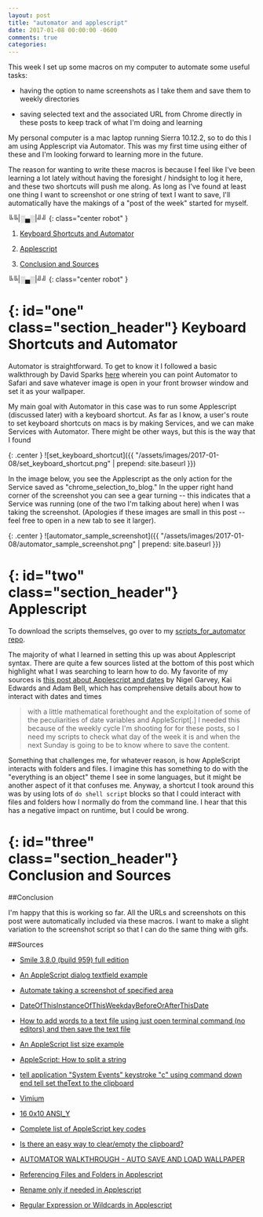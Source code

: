 ```yaml
---
layout: post
title: "automator and applescript"
date: 2017-01-08 00:00:00 -0600
comments: true
categories:
---
```


This week I set up some macros on my computer to automate some useful tasks: 

- having the option to name screenshots as I take them and save them to weekly directories

- saving selected text and the associated URL from Chrome directly in these posts to keep track of what I'm doing and learning

My personal computer is a mac laptop running Sierra 10.12.2, so to do this I am using Applescript via Automator. This was my first time using either of these and I'm looking forward to learning more in the future.

The reason for wanting to write these macros is because I feel like I've been learning a lot lately without having the foresight / hindsight to log it here, and these two shortcuts will push me along. As long as I've found at least one thing I want to screenshot or one string of text I want to save, I'll automatically have the makings of a "post of the week" started for myself.

╚╚\|░▄░\|╝╝
{: class="center robot" }

1. [Keyboard Shortcuts and Automator](#one)

2. [Applescript](#two)

3. [Conclusion and Sources](#three)

╚╚\|░▄░\|╝╝
{: class="center robot" }

{: id="one" class="section_header"}
Keyboard Shortcuts and Automator
===========

Automator is straightforward. To get to know it I followed a basic walkthrough by David Sparks [here](https://www.macsparky.com/blog/2008/3/2/automator-walkthrough-auto-save-and-load-wallpaper.html) wherein you can point Automator to Safari and save whatever image is open in your front browser window and set it as your wallpaper. 

My main goal with Automator in this case was to run some Applescript (discussed later) with a keyboard shortcut. As far as I know, a user's route to set keyboard shortcuts on macs is by making Services, and we can make Services with Automator. There might be other ways, but this is the way that I found

{: .center }
![set_keyboard_shortcut]({{ "/assets/images/2017-01-08/set_keyboard_shortcut.png" | prepend: site.baseurl }})

In the image below, you see the Applescript as the only action for the Service saved as "chrome_selection_to_blog." In the upper right hand corner of the screenshot you can see a gear turning -- this indicates that a Service was running (one of the two I'm talking about here) when I was taking the screenshot. (Apologies if these images are small in this post -- feel free to open in a new tab to see it larger).

{: .center }
![automator_sample_screenshot]({{ "/assets/images/2017-01-08/automator_sample_screenshot.png" | prepend: site.baseurl }})

{: id="two" class="section_header"}
Applescript
===========

To download the scripts themselves, go over to my [scripts_for_automator repo](https://github.com/spacerest/scripts_for_automator). 

The majority of what I learned in setting this up was about Applescript syntax. There are quite a few sources listed at the bottom of this post which highlight what I was searching to learn how to do. My favorite of my sources is [this post about Applescript and dates](http://macscripter.net/viewtopic.php?id=24737) by Nigel Garvey, Kai Edwards and Adam Bell, which has comprehensive details about how to interact with dates and times 
> with a little mathematical forethought and the exploitation of some of the peculiarities of date variables and AppleScript[.]
I needed this because of the weekly cycle I'm shooting for for these posts, so I need my scripts to check what day of the week it is and when the next Sunday is going to be to know where to save the content.

Something that challenges me, for whatever reason, is how AppleScript interacts with folders and files. I imagine this has something to do with the "everything is an object" theme I see in some languages, but it might be another aspect of it that confuses me. Anyway, a shortcut I took around this was by using lots of <code>do shell script</code> blocks so that I could interact with files and folders how I normally do from the command line. I hear that this has a negative impact on runtime, but I could be wrong.

{: id="three" class="section_header"}
Conclusion and Sources
===========

##Conclusion

I'm happy that this is working so far. All the URLs and screenshots on this post were automatically included via these macros. I want to make a slight variation to the screenshot script so that I can do the same thing with gifs.

##Sources

- [Smile 3.8.0 (build 959) full edition](http://www.satimage.fr/software/en/downloads/index.html)

- [An AppleScript dialog textfield example](http://alvinalexander.com/blog/post/mac-os-x/applescript-add-textfield-dialog)

- [Automate taking a screenshot of specified area](http://apple.stackexchange.com/questions/113416/automate-taking-a-screenshot-of-specified-area)

- [DateOfThisInstanceOfThisWeekdayBeforeOrAfterThisDate](http://macscripter.net/viewtopic.php?id=24737)

- [How to add words to a text file using just open terminal command (no editors) and then save the text file](http://askubuntu.com/questions/435291/how-to-add-words-to-a-text-file-using-just-open-terminal-command-no-editors-an)

- [An AppleScript list size example](http://alvinalexander.com/apple/applescript-list-size-example-count-number)

- [AppleScript: How to split a string](http://erikslab.com/2007/08/31/applescript-how-to-split-a-string/)

- [tell application "System Events"   keystroke "c" using command down end tell set theText to the clipboard](http://macscripter.net/viewtopic.php?id=33575)

- [Vimium](https://vimium.github.io/)

- [16 0x10 ANSI_Y](http://apple.stackexchange.com/questions/36943/how-do-i-automate-a-key-press-in-applescript)

- [Complete list of AppleScript key codes](http://eastmanreference.com/complete-list-of-applescript-key-codes/)

- [Is there an easy way to clear/empty the clipboard?](http://apple.stackexchange.com/questions/55146/is-there-an-easy-way-to-clear-empty-the-clipboard)

- [AUTOMATOR WALKTHROUGH - AUTO SAVE AND LOAD WALLPAPER](https://www.macsparky.com/blog/2008/3/2/automator-walkthrough-auto-save-and-load-wallpaper.html)

- [Referencing Files and Folders in Applescript](https://developer.apple.com/library/content/documentation/LanguagesUtilities/Conceptual/MacAutomationScriptingGuide/ReferenceFilesandFolders.html)

- [Rename only if needed in Applescript](https://forum.keyboardmaestro.com/t/rename-only-if-needed/1342)

- [Regular Expression or Wildcards in Applescript](http://macscripter.net/viewtopic.php?id=34467)

